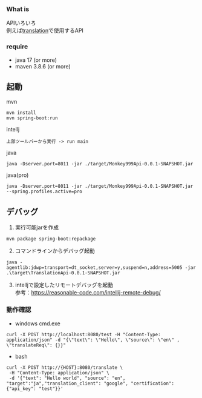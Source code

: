 ### What is

APIいろいろ  
例えば[translation](https://github.com/monkey999por/translation)で使用するAPI

### require

- java 17 (or more)
- maven 3.8.6 (or more)

## 起動

mvn

```
mvn install
mvn spring-boot:run
```

intellj

```
上部ツールバーから実行 -> run main
```

java

```
java -Dserver.port=8011 -jar ./target/Monkey999Api-0.0.1-SNAPSHOT.jar
```

java(pro)

```
java -Dserver.port=8011 -jar ./target/Monkey999Api-0.0.1-SNAPSHOT.jar --spring.profiles.active=pro
```

## デバッグ

1. 実行可能jarを作成

```
mvn package spring-boot:repackage
```

2. コマンドラインからデバッグ起動

```
java -agentlib:jdwp=transport=dt_socket,server=y,suspend=n,address=5005 -jar .\target\TranslationApi-0.0.1-SNAPSHOT.jar
```

3. intelljで設定したリモートデバッグを起動  
   参考：<https://reasonable-code.com/intellij-remote-debug/>

### 動作確認

- windows cmd.exe

 ```
 curl -X POST http://localhost:8080/test -H "Content-Type: application/json" -d "{\"text\": \"Hello\", \"source\": \"en\" , \"translateReq\": {}}"
 ```

- bash

 ```
 curl -X POST http://{HOST}:8080/translate \
  -H "Content-Type: application/json" \
  -d '{"text": "Hello world", "source": "en", "target":"ja","translation_client": "google", "certification":{"api_key": "test"}}'
 ```
